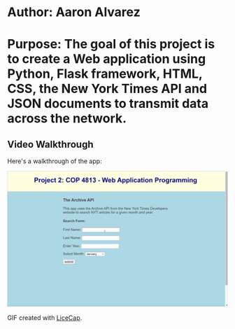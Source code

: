 # Author: Aaron Alvarez
# Purpose: The goal of this project is to create a Web application using Python, Flask framework, HTML, CSS, the New York Times API and JSON documents to transmit data across the network.

## Video Walkthrough

Here's a walkthrough of the app:

<img src='walkthrough.gif' title='Video Walkthrough' width='' alt='Video Walkthrough' />

GIF created with [LiceCap](http://www.cockos.com/licecap/).
